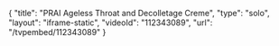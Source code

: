 {
    "title": "PRAI Ageless Throat and Decolletage Creme",
    "type": "solo",
    "layout": "iframe-static",
    "videoId": "112343089",
    "url": "\/tvpembed\/112343089"
}